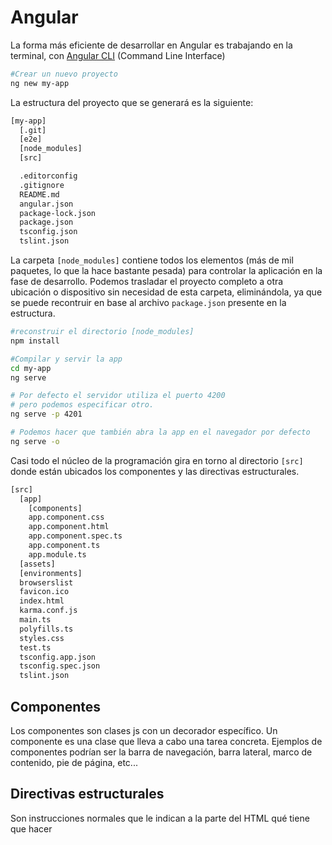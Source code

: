 # Angular
La forma más eficiente de desarrollar en Angular es trabajando en la terminal, con [Angular CLI](https://cli.angular.io/) (Command Line Interface)
```bash
#Crear un nuevo proyecto
ng new my-app
```
La estructura del proyecto que se generará es la siguiente:
```bash
[my-app]
  [.git]
  [e2e]
  [node_modules]
  [src]

  .editorconfig
  .gitignore
  README.md
  angular.json
  package-lock.json
  package.json
  tsconfig.json
  tslint.json
```
La carpeta `[node_modules]` contiene todos los elementos (más de mil paquetes, lo que la hace bastante pesada) para controlar la aplicación en la fase de desarrollo. Podemos trasladar el
proyecto completo a otra ubicación o dispositivo sin necesidad de esta carpeta, eliminándola, ya que se puede recontruir en base al archivo `package.json` presente en la estructura.
```bash
#reconstruir el directorio [node_modules]
npm install
```

```bash
#Compilar y servir la app
cd my-app
ng serve

# Por defecto el servidor utiliza el puerto 4200
# pero podemos especificar otro.
ng serve -p 4201

# Podemos hacer que también abra la app en el navegador por defecto
ng serve -o
```
Casi todo el núcleo de la programación gira en torno al directorio `[src]` donde están ubicados los componentes y las directivas estructurales.
```bash
[src]
  [app]
    [components]
    app.component.css
    app.component.html
    app.component.spec.ts
    app.component.ts
    app.module.ts
  [assets]
  [environments]
  browserslist
  favicon.ico
  index.html
  karma.conf.js
  main.ts
  polyfills.ts
  styles.css
  test.ts
  tsconfig.app.json
  tsconfig.spec.json
  tslint.json
```

## Componentes
Los componentes son clases js con un decorador específico. Un componente es una clase que lleva a cabo una tarea concreta.
Ejemplos de componentes podrían ser la barra de navegación, barra lateral, marco de contenido, pie de página, etc... 

## Directivas estructurales
Son instrucciones normales que le indican a la parte del HTML qué tiene que hacer
